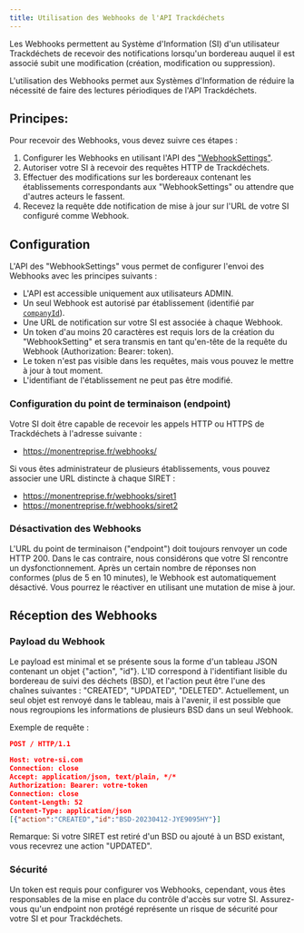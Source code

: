 ```yaml
---
title: Utilisation des Webhooks de l'API Trackdéchets
---
```



Les Webhooks permettent au Système d'Information (SI) d'un utilisateur Trackdéchets de recevoir des notifications lorsqu'un bordereau auquel il est associé subit une modification (création, modification ou suppression).

L'utilisation des Webhooks permet aux Systèmes d'Information de réduire la nécessité de faire des lectures périodiques de l'API Trackdéchets.

## Principes:

Pour recevoir des Webhooks, vous devez suivre ces étapes :

1. Configurer les Webhooks en utilisant l'API des ["WebhookSettings"](../reference/api-reference/webhooks/mutations#createwebhooksetting).
2. Autoriser votre SI à recevoir des requêtes HTTP de Trackdéchets.
3. Effectuer des modifications sur les bordereaux contenant les établissements correspondants aux "WebhookSettings" ou attendre que d'autres acteurs le fassent.
4. Recevez la requête dde notification de mise à jour sur l'URL de votre SI configuré comme Webhook.

## Configuration

L'API des "WebhookSettings" vous permet de configurer l'envoi des Webhooks avec les principes suivants :

- L'API est accessible uniquement aux utilisateurs ADMIN.
- Un seul Webhook est autorisé par établissement (identifié par [`companyId`](../reference/api-reference/webhooks/inputObjects#webhooksettingcreateinput)).
- Une URL de notification sur votre SI est associée à chaque Webhook.
- Un token d'au moins 20 caractères est requis lors de la création du "WebhookSetting" et sera transmis en tant qu'en-tête de la requête du Webhook (Authorization: Bearer: token).
- Le token n'est pas visible dans les requêtes, mais vous pouvez le mettre à jour à tout moment.
- L'identifiant de l'établissement ne peut pas être modifié.

### Configuration du point de terminaison (endpoint)

Votre SI doit être capable de recevoir les appels HTTP ou HTTPS de Trackdéchets à l'adresse suivante :

- https://monentreprise.fr/webhooks/

Si vous êtes administrateur de plusieurs établissements, vous pouvez associer une URL distincte à chaque SIRET :

- https://monentreprise.fr/webhooks/siret1
- https://monentreprise.fr/webhooks/siret2

### Désactivation des Webhooks

L'URL du point de terminaison ("endpoint") doit toujours renvoyer un code HTTP 200. Dans le cas contraire, nous considérons que votre SI rencontre un dysfonctionnement. Après un certain nombre de réponses non conformes (plus de 5 en 10 minutes), le Webhook est automatiquement désactivé. Vous pourrez le réactiver en utilisant une mutation de mise à jour.

## Réception des Webhooks

### Payload du Webhook

Le payload est minimal et se présente sous la forme d'un tableau JSON contenant un objet {"action", "id"}. L'ID correspond à l'identifiant lisible du bordereau de suivi des déchets (BSD), et l'action peut être l'une des chaînes suivantes : "CREATED", "UPDATED", "DELETED". Actuellement, un seul objet est renvoyé dans le tableau, mais à l'avenir, il est possible que nous regroupions les informations de plusieurs BSD dans un seul Webhook.

Exemple de requête :
```json
POST / HTTP/1.1

Host: votre-si.com
Connection: close
Accept: application/json, text/plain, */*
Authorization: Bearer: votre-token
Connection: close
Content-Length: 52
Content-Type: application/json
[{"action":"CREATED","id":"BSD-20230412-JYE9095HY"}]
```

Remarque: Si votre SIRET est retiré d'un BSD ou ajouté à un BSD existant, vous recevrez une action "UPDATED".

### Sécurité

Un token est requis pour configurer vos Webhooks, cependant, vous êtes responsables de la mise en place du contrôle d'accès sur votre SI. Assurez-vous qu'un endpoint non protégé représente un risque de sécurité pour votre SI et pour Trackdéchets.
